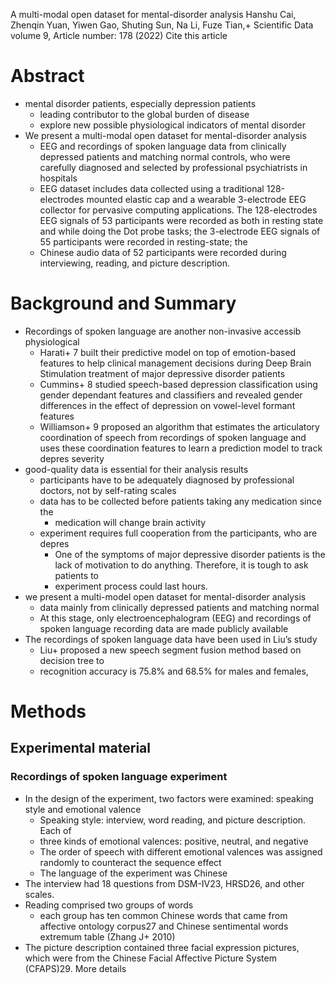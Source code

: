 A multi-modal open dataset for mental-disorder analysis
Hanshu Cai, Zhenqin Yuan, Yiwen Gao, Shuting Sun, Na Li, Fuze Tian,+ 
Scientific Data volume 9, Article number: 178 (2022) Cite this article

# Abstract

* mental disorder patients, especially depression patients
  * leading contributor to the global burden of disease
  * explore new possible physiological indicators of mental disorder
* We present a multi-modal open dataset for mental-disorder analysis
  * EEG and recordings of spoken language data from clinically depressed
    patients and matching normal controls, who were carefully diagnosed and
    selected by professional psychiatrists in hospitals
  * EEG dataset includes data collected using a traditional 128-electrodes
    mounted elastic cap and a wearable 3-electrode EEG collector for pervasive
    computing applications. The 128-electrodes EEG signals of 53 participants
    were recorded as both in resting state and while doing the Dot probe tasks;
    the 3-electrode EEG signals of 55 participants were recorded in
    resting-state; the
  * Chinese audio data of 52 participants were recorded during
    interviewing, reading, and picture description.
    
# Background and Summary

* Recordings of spoken language are another non-invasive accessib physiological
  * Harati+ 7 built their predictive model on top of emotion-based features to
    help clinical management decisions during Deep Brain Stimulation treatment
    of major depressive disorder patients
  * Cummins+ 8 studied speech-based depression classification using gender
    dependant features and classifiers and revealed gender differences in the
    effect of depression on vowel-level formant features
  * Williamson+ 9 proposed an algorithm that estimates the articulatory
    coordination of speech from recordings of spoken language and uses these
    coordination features to learn a prediction model to track depres severity
* good-quality data is essential for their analysis results
  * participants have to be adequately diagnosed by professional doctors, not
    by self-rating scales
  * data has to be collected before patients taking any medication since the
    * medication will change brain activity
  * experiment requires full cooperation from the participants, who are depres
    * One of the symptoms of major depressive disorder patients is the lack of
      motivation to do anything. Therefore, it is tough to ask patients to
    * experiment process could last hours.
* we present a multi-model open dataset for mental-disorder analysis
  * data mainly from clinically depressed patients and matching normal
  * At this stage, only electroencephalogram (EEG) and recordings of spoken
    language recording data are made publicly available
* The recordings of spoken language data have been used in Liu’s study
  * Liu+ proposed a new speech segment fusion method based on decision tree to
  * recognition accuracy is 75.8% and 68.5% for males and females,

# Methods

## Experimental material

### Recordings of spoken language experiment

* In the design of the experiment,
  two factors were examined: speaking style and emotional valence
  * Speaking style: interview, word reading, and picture description. Each of
  * three kinds of emotional valences: positive, neutral, and negative
  * The order of speech with different emotional valences was assigned randomly
    to counteract the sequence effect
  * The language of the experiment was Chinese
* The interview had 18 questions from DSM-IV23, HRSD26, and other scales.
* Reading comprised two groups of words
  * each group has ten common Chinese words that came from affective ontology
    corpus27 and Chinese sentimental words extremum table (Zhang J+ 2010)
* The picture description contained three facial expression pictures, which
  were from the Chinese Facial Affective Picture System (CFAPS)29. More details
